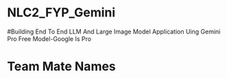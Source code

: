 # NLC2_FYP_Gemini
#Building End To End LLM And Large Image Model Application Uing Gemini Pro Free Model-Google Is Pro












# Team Mate Names
